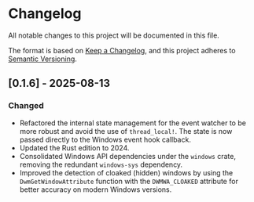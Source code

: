 # Changelog

All notable changes to this project will be documented in this file.

The format is based on [Keep a Changelog](https://keepachangelog.com/en/1.0.0/),
and this project adheres to [Semantic Versioning](https://semver.org/spec/v2.0.0.html).

## [0.1.6] - 2025-08-13

### Changed
- Refactored the internal state management for the event watcher to be more robust and avoid the use of `thread_local!`. The state is now passed directly to the Windows event hook callback.
- Updated the Rust edition to 2024.
- Consolidated Windows API dependencies under the `windows` crate, removing the redundant `windows-sys` dependency.
- Improved the detection of cloaked (hidden) windows by using the `DwmGetWindowAttribute` function with the `DWMWA_CLOAKED` attribute for better accuracy on modern Windows versions.
